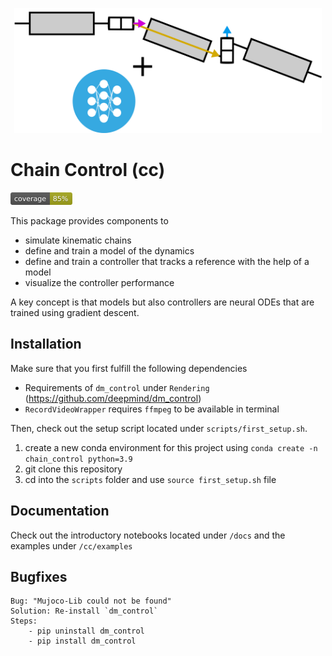 <p align="center">
<img src="icons/icon2.png" height="200" />
</p>

# Chain Control (cc)

<img src="icons/coverage.svg" height="20" />

This package provides components to 
- simulate kinematic chains
- define and train a model of the dynamics
- define and train a controller that tracks a reference with the help of a model
- visualize the controller performance

A key concept is that models but also controllers are neural ODEs that are trained using gradient descent.

## Installation

Make sure that you first fulfill the following dependencies
- Requirements of `dm_control` under `Rendering` (https://github.com/deepmind/dm_control)
- `RecordVideoWrapper` requires `ffmpeg` to be available in terminal

Then, check out the setup script located under `scripts/first_setup.sh`. 

1. create a new conda environment for this project using `conda create -n chain_control python=3.9`
2. git clone this repository
3. cd into the `scripts` folder and use `source first_setup.sh` file

## Documentation

Check out the introductory notebooks located under `/docs` and the examples under `/cc/examples`

## Bugfixes

    Bug: "Mujoco-Lib could not be found"
    Solution: Re-install `dm_control`
    Steps:
        - pip uninstall dm_control
        - pip install dm_control
